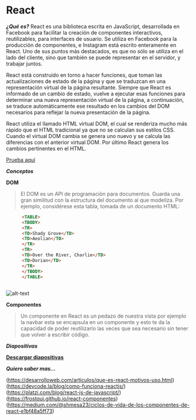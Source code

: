 # React #

***¿Qué es?***
React es una biblioteca escrita en JavaScript, desarrollada en Facebook para facilitar la creación de componentes interactivos, reutilizables, para interfaces de usuario. Se utiliza en Facebook para la producción de componentes, e Instagram está escrito enteramente en React. Uno de sus puntos más destacados, es que no sólo se utiliza en el lado del cliente, sino que también se puede representar en el servidor, y trabajar juntos.

React está construido en torno a hacer funciones, que toman las actualizaciones de estado de la página y que se traduzcan en una representación virtual de la página resultante. Siempre que React es informado de un cambio de estado, vuelve a ejecutar esas funciones para determinar una nueva representación virtual de la página, a continuación, se traduce automáticamente ese resultado en los cambios del DOM necesarios para reflejar la nueva presentación de la página.

React utiliza el llamado HTML virtual DOM, el cual se renderiza mucho más rápido que el HTML tradicional ya que no se calculan sus estilos CSS. Cuando el virtual DOM cambia se genera uno nuevo y se calcula las diferencias con el anterior virtual DOM. Por último React genera los cambios pertinentes en el HTML.


[Prueba aquí](https://repl.it/@EduDevf/firstreactApp "replit")


***Conceptos***

**DOM**
>El DOM es un API de programación para documentos. Guarda una gran similitud con la estructura del documento al que modeliza. Por ejemplo, considérese esta tabla, tomada de un documento HTML:

```html
      <TABLE>
      <TBODY> 
      <TR> 
      <TD>Shady Grove</TD>
      <TD>Aeolian</TD> 
      </TR> 
      <TR>
      <TD>Over the River, Charlie</TD>        
      <TD>Dorian</TD> 
      </TR> 
      </TBODY>
      </TABLE>
    
```
![alt-text](https://www.w3.org/2002/07/table.png)

**Componentes**
>Un componente en React es un pedazo de nuestra vista por ejemplo la navbar esta se encapsula en un componente y esto te da la capacidad de poder reutilizarlo las veces que sea necesario sin tener que volver a escribir código.


***Diapositivas***

[**Descargar diapositivas**](https://raw.githubusercontent.com/devfmx/cinta-roja/master/9_my-first-react-app/React.pdf)


***Quiero saber mas...***

(https://desarrolloweb.com/articulos/que-es-react-motivos-uso.html)
(https://devcode.la/blog/como-funciona-reactjs/)
(https://platzi.com/blog/react-js-de-javascript/)
(https://frostqui.github.io/react-componentes)
(https://medium.com/@shmesa23/ciclos-de-vida-de-los-componentes-de-react-e1bf48a5ff73)